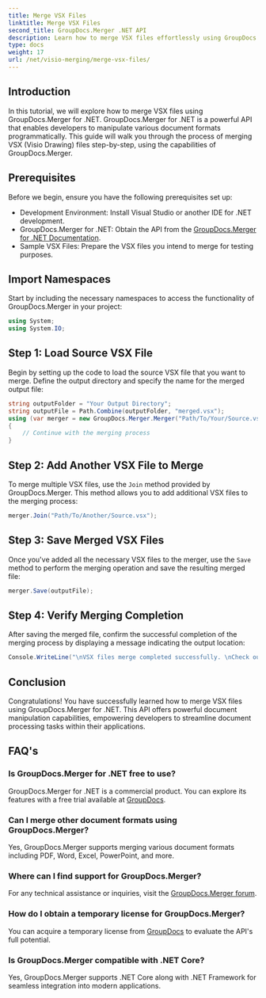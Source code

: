```yaml
---
title: Merge VSX Files
linktitle: Merge VSX Files
second_title: GroupDocs.Merger .NET API
description: Learn how to merge VSX files effortlessly using GroupDocs.Merger for .NET. This comprehensive guide simplifies document manipulation tasks.
type: docs
weight: 17
url: /net/visio-merging/merge-vsx-files/
---
```

## Introduction
In this tutorial, we will explore how to merge VSX files using GroupDocs.Merger for .NET. GroupDocs.Merger for .NET is a powerful API that enables developers to manipulate various document formats programmatically. This guide will walk you through the process of merging VSX (Visio Drawing) files step-by-step, using the capabilities of GroupDocs.Merger.
## Prerequisites
Before we begin, ensure you have the following prerequisites set up:
- Development Environment: Install Visual Studio or another IDE for .NET development.
- GroupDocs.Merger for .NET: Obtain the API from the [GroupDocs.Merger for .NET Documentation](https://reference.groupdocs.com/merger/net/).
- Sample VSX Files: Prepare the VSX files you intend to merge for testing purposes.

## Import Namespaces
Start by including the necessary namespaces to access the functionality of GroupDocs.Merger in your project:
```csharp
using System;
using System.IO;
```
## Step 1: Load Source VSX File
Begin by setting up the code to load the source VSX file that you want to merge. Define the output directory and specify the name for the merged output file:
```csharp
string outputFolder = "Your Output Directory";
string outputFile = Path.Combine(outputFolder, "merged.vsx");
using (var merger = new GroupDocs.Merger.Merger("Path/To/Your/Source.vsx"))
{
    // Continue with the merging process
}
```
## Step 2: Add Another VSX File to Merge
To merge multiple VSX files, use the `Join` method provided by GroupDocs.Merger. This method allows you to add additional VSX files to the merging process:
```csharp
merger.Join("Path/To/Another/Source.vsx");
```
## Step 3: Save Merged VSX Files
Once you've added all the necessary VSX files to the merger, use the `Save` method to perform the merging operation and save the resulting merged file:
```csharp
merger.Save(outputFile);
```
## Step 4: Verify Merging Completion
After saving the merged file, confirm the successful completion of the merging process by displaying a message indicating the output location:
```csharp
Console.WriteLine("\nVSX files merge completed successfully. \nCheck output in {0}", outputFolder);
```

## Conclusion
Congratulations! You have successfully learned how to merge VSX files using GroupDocs.Merger for .NET. This API offers powerful document manipulation capabilities, empowering developers to streamline document processing tasks within their applications.

## FAQ's
### Is GroupDocs.Merger for .NET free to use?
GroupDocs.Merger for .NET is a commercial product. You can explore its features with a free trial available at [GroupDocs](https://releases.groupdocs.com/).
### Can I merge other document formats using GroupDocs.Merger?
Yes, GroupDocs.Merger supports merging various document formats including PDF, Word, Excel, PowerPoint, and more.
### Where can I find support for GroupDocs.Merger?
For any technical assistance or inquiries, visit the [GroupDocs.Merger forum](https://forum.groupdocs.com/c/merger/32).
### How do I obtain a temporary license for GroupDocs.Merger?
You can acquire a temporary license from [GroupDocs](https://purchase.groupdocs.com/temporary-license/) to evaluate the API's full potential.
### Is GroupDocs.Merger compatible with .NET Core?
Yes, GroupDocs.Merger supports .NET Core along with .NET Framework for seamless integration into modern applications.
